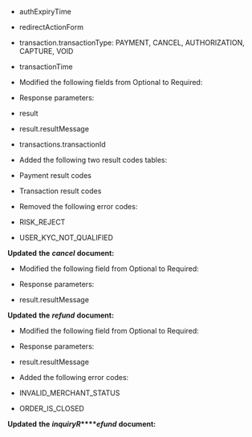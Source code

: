 *   authExpiryTime
*   redirectActionForm
*   transaction.transactionType: PAYMENT, CANCEL, AUTHORIZATION, CAPTURE, VOID
*   transactionTime

*   Modified the following fields from Optional to Required:

*   Response parameters:

*   result
*   result.resultMessage
*   transactions.transactionId

*   Added the following two result codes tables:

*   Payment result codes
*   Transaction result codes

*   Removed the following error codes:

*   RISK\_REJECT
*   USER\_KYC\_NOT\_QUALIFIED

**Updated** **the** **_cancel_** **document:**

*   Modified the following field from Optional to Required:

*   Response parameters:

*   result.resultMessage

**Updated** **the** **_refund_** **document:**

*   Modified the following field from Optional to Required:

*   Response parameters:

*   result.resultMessage

*   Added the following error codes:

*   INVALID\_MERCHANT\_STATUS
*   ORDER\_IS\_CLOSED  
    

**Updated** **the** **_inquiryR_****_efund_** **document:**